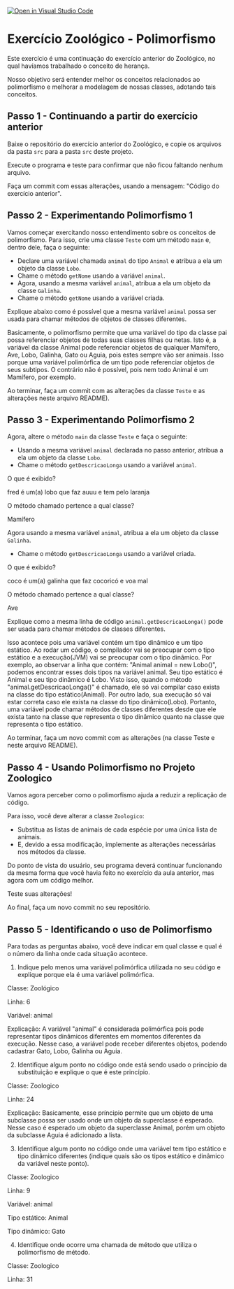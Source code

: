 [![Open in Visual Studio Code](https://classroom.github.com/assets/open-in-vscode-c66648af7eb3fe8bc4f294546bfd86ef473780cde1dea487d3c4ff354943c9ae.svg)](https://classroom.github.com/online_ide?assignment_repo_id=8181082&assignment_repo_type=AssignmentRepo)
# Exercício Zoológico - Polimorfismo

Este exercício é uma continuação do exercício anterior do Zoológico, no qual havíamos trabalhado o conceito de herança.

Nosso objetivo será entender melhor os conceitos relacionados ao polimorfismo e melhorar a modelagem de nossas classes, adotando tais conceitos.

## Passo 1 - Continuando a partir do exercício anterior

Baixe o repositório do exercício anterior do Zoológico, e copie os arquivos da pasta `src` para a pasta `src` deste projeto.

Execute o programa e teste para confirmar que não ficou faltando nenhum arquivo.

Faça um commit com essas alterações, usando a mensagem: "Código do exercício anterior".

## Passo 2 - Experimentando Polimorfismo 1

Vamos começar exercitando nosso entendimento sobre os conceitos de polimorfismo.
Para isso, crie uma classe `Teste` com um método `main` e, dentro dele, faça o seguinte:

- Declare uma variável chamada `animal` do tipo `Animal` e atribua a ela um objeto da classe `Lobo`.
- Chame o método `getNome` usando a variável `animal`.
- Agora, usando a mesma variável `animal`, atribua a ela um objeto da classe `Galinha`.
- Chame o método `getNome` usando a variável criada.

Explique abaixo como é possível que a mesma variável `animal` possa ser usada para chamar métodos de objetos de classes diferentes.

Basicamente, o polimorfismo permite que uma variável do tipo da classe pai possa referenciar objetos de todas suas classes filhas ou netas. Isto é, a variável da classe Animal pode referenciar objetos de qualquer Mamífero, Ave, Lobo, Galinha, Gato ou Aguia, pois estes sempre vão ser animais. Isso porque uma variável polimórfica de um tipo pode referenciar objetos de seus subtipos. O contrário não é possível, pois nem todo Animal é um Mamífero, por exemplo.


Ao terminar, faça um commit com as alterações da classe `Teste` e as alterações neste arquivo README).

## Passo 3 - Experimentando Polimorfismo 2

Agora, altere o método `main` da classe `Teste` e faça o seguinte:
- Usando a mesma variável `animal` declarada no passo anterior, atribua a ela um objeto da classe `Lobo`.
- Chame o método `getDescricaoLonga` usando a variável `animal`.

O que é exibido?

fred é um(a) lobo que faz auuu e tem pelo laranja

O método chamado pertence a qual classe?

Mamífero

Agora usando a mesma variável `animal`, atribua a ela um objeto da classe `Galinha`.
- Chame o método `getDescricaoLonga` usando a variável criada.

O que é exibido?

coco é um(a) galinha que faz cocoricó e voa mal

O método chamado pertence a qual classe?

Ave

Explique como a mesma linha de código `animal.getDescricaoLonga()` pode ser usada para chamar métodos de classes diferentes.

Isso acontece pois uma variável contém um tipo dinâmico e um tipo estático. Ao rodar um código, o compilador vai se preocupar com o tipo estático e a execução(JVM) vai se preocupar com o tipo dinâmico. Por exemplo, ao observar a linha que contém: "Animal animal = new Lobo()", podemos encontrar esses dois tipos na variável animal. Seu tipo estático é Animal e seu tipo dinâmico é Lobo. Visto isso, quando o método "animal.getDescricaoLonga()" é chamado, ele só vai compilar caso exista na classe do tipo estático(Animal). Por outro lado, sua execução só vai estar correta caso ele exista na classe do tipo dinâmico(Lobo). Portanto, uma variável pode chamar métodos de classes diferentes desde que ele exista tanto na classe que representa o tipo dinâmico quanto na classe que representa o tipo estático.

Ao terminar, faça um novo commit com as alterações (na classe Teste e neste arquivo README).

## Passo 4 - Usando Polimorfismo no Projeto Zoologico

Vamos agora perceber como o polimorfismo ajuda a reduzir a replicação de código. 

Para isso, você deve alterar a classe `Zoologico`:

- Substitua as listas de animais de cada espécie por uma única lista de animais.
- E, devido a essa modificação, implemente as alterações necessárias nos métodos da classe.

Do ponto de vista do usuário, seu programa deverá continuar funcionando da mesma forma que você havia feito no exercício da aula anterior, mas agora com um código melhor.

Teste suas alterações!

Ao final, faça um novo commit no seu repositório.

## Passo 5 - Identificando o uso de Polimorfismo

Para todas as perguntas abaixo, você deve indicar em qual classe e qual é o número da linha onde cada situação acontece.

1. Indique pelo menos uma variável polimórfica utilizada no seu código e explique porque ela é uma variável polimórfica.

Classe: Zoológico

Linha: 6

Variável: animal

Explicação: A variável "animal" é considerada polimórfica pois pode representar tipos dinâmicos diferentes em momentos diferentes da execução. Nesse caso, a variável pode receber diferentes objetos, podendo cadastrar Gato, Lobo, Galinha ou Aguia.


2. Identifique algum ponto no código onde está sendo usado o princípio da substituição e explique o que é este princípio.

Classe: Zoologico

Linha: 24

Explicação: Basicamente, esse príncipio permite que um objeto de uma subclasse possa ser usado onde um objeto da superclasse é esperado. Nesse caso é esperado um objeto da superclasse Animal, porém um objeto da subclasse Aguia é adicionado a lista.


3. Identifique algum ponto no código onde uma variável tem tipo estático e tipo dinâmico diferentes (indique quais são os tipos estático e dinâmico da variável neste ponto).

Classe: Zoologico

Linha: 9

Variável: animal

Tipo estático: Animal

Tipo dinâmico: Gato


4. Identifique onde ocorre uma chamada de método que utiliza o polimorfismo de método.

Classe: Zoologico

Linha: 31

